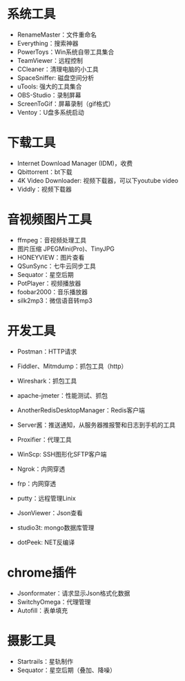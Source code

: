 # 系统工具
- RenameMaster：文件重命名
- Everything：搜索神器
- PowerToys：Win系统自带工具集合
- TeamViewer：远程控制
- CCleaner：清理电脑的小工具
- SpaceSniffer: 磁盘空间分析
- uTools: 强大的工具集合
- OBS-Studio：录制屏幕
- ScreenToGif：屏幕录制（gif格式）
- Ventoy：U盘多系统启动

# 下载工具
- Internet Download Manager (IDM)，收费
- Qbittorrent：bt下载
- 4K Video Downloader: 视频下载器，可以下youtube video
- Viddly：视频下载器


# 音视频图片工具
- ffmpeg：音视频处理工具
- 图片压缩 JPEGMini(Pro)、TinyJPG
- HONEYVIEW：图片查看
- QSunSync：七牛云同步工具
- Sequator：星空后期
- PotPlayer：视频播放器
- foobar2000：音乐播放器
- silk2mp3：微信语音转mp3


# 开发工具
- Postman：HTTP请求
- Fiddler、Mitmdump：抓包工具（http）
- Wireshark：抓包工具
- apache-jmeter：性能测试、抓包
- AnotherRedisDesktopManager：Redis客户端
- Server酱：推送通知，从服务器推报警和日志到手机的工具
- Proxifier：代理工具
- WinScp: SSH图形化SFTP客户端
- Ngrok：内网穿透
- frp：内网穿透
- putty：远程管理Linix
- JsonViewer：Json查看
- studio3t: mongo数据库管理

- dotPeek: NET反编译


# chrome插件
- Jsonformater：请求显示Json格式化数据
- SwitchyOmega：代理管理
- Autofill：表单填充

# 摄影工具
- Startrails：星轨制作
- Sequator：星空后期（叠加、降噪）